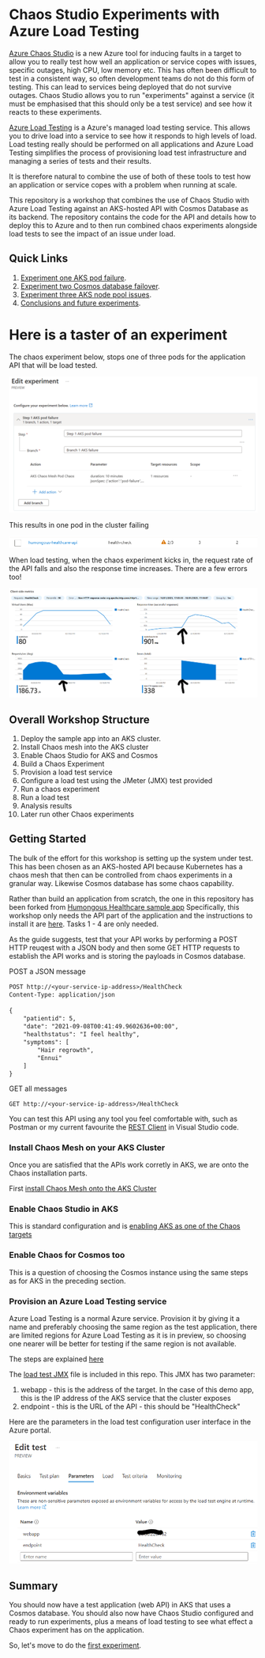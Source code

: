# Chaos Studio Experiments with Azure Load Testing

[Azure Chaos Studio]( https://learn.microsoft.com/en-us/azure/chaos-studio/chaos-studio-overview) is a new Azure tool for inducing faults in a target to allow you to really test how well an application or service copes with issues, specific outages, high CPU, low memory etc. This has often been difficult to test in a consistent way, so often development teams do not do this form of testing. This can lead to services being deployed that do not survive outages. Chaos Studio allows you to run "experiments" against a service (it must be emphasised that this should only be a test service) and see how it reacts to these experiments.

[Azure Load Testing](https://learn.microsoft.com/en-us/azure/load-testing/overview-what-is-azure-load-testing) is a Azure's managed load testing service. This allows you to drive load into a service to see how it responds to high levels of load. Load testing really should be performed on all applications and Azure Load Testing simplifies the process of provisioning load test infrastructure and managing a series of tests and their results.

It is therefore natural to combine the use of both of these tools to test how an application or service copes with a problem when running at scale.

This repository is a workshop that combines the use of Chaos Studio with Azure Load Testing against an AKS-hosted API with Cosmos Database as its backend. The repository contains the code for the API and details how to deploy this to Azure and to then run combined chaos experiments alongside load tests to see the impact of an issue under load.

## Quick Links
1. [Experiment one AKS pod failure](experiment-one.md).
2. [Experiment two Cosmos database failover](experiment-two.md).
3. [Experiment three AKS node pool issues](experiment-three.md).
4. [Conclusions and future experiments](conclusion-future.md).

# Here is a taster of an experiment

The chaos experiment below, stops one of three pods for the application API that will be load tested.

![alt text](Humongous.Healthcare/images/chaos-edit-experiment-1.png "Chaos Experiment")

This results in one pod in the cluster failing

![alt text](Humongous.Healthcare/images/chaos-aks-during-experiment-1.png "AKS pod failure")

When load testing, when the chaos experiment kicks in, the request rate of the API falls and also the response time increases. There are a few errors too!

![alt text](Humongous.Healthcare/images/chaos-load-test-run-experiment-1.png "Load Test Results")

## Overall Workshop Structure

1. Deploy the sample app into an AKS cluster.
2. Install Chaos mesh into the AKS cluster
3. Enable Chaos Studio for AKS and Cosmos
4. Build a Chaos Experiment
5. Provision a load test service
6. Configure a load test using the JMeter (JMX) test provided
7. Run a chaos experiment
8. Run a load test
9. Analysis results
10. Later run other Chaos experiments

## Getting Started

The bulk of the effort for this workshop is setting up the system under test. This has been chosen as an AKS-hosted API because Kubernetes has a chaos mesh that then can be controlled from chaos experiments in a granular way. Likewise Cosmos database has some chaos capability.

Rather than build an application from scratch, the one in this repository has been forked from [Humongous Healthcare sample app](https://github.com/microsoft/winwithappplatpoc/blob/main/Hands-On%20Lab.md#overview) Specifically, this workshop only needs the API part of the application and the instructions to install it are [here](https://github.com/microsoft/winwithappplatpoc/blob/main/Hands-On%20Lab.md#exercise-2--review-and-publish-the-humongous-healthcare-web-api-service). Tasks 1 - 4 are only needed.

As the guide suggests, test that your API works by performing a POST HTTP reuqest with a JSON body and then some GET HTTP requests to establish the API works and is storing the payloads in Cosmos database.

POST a JSON message
```
POST http://<your-service-ip-address>/HealthCheck
Content-Type: application/json

{
    "patientid": 5,
    "date": "2021-09-08T00:41:49.9602636+00:00",
    "healthstatus": "I feel healthy",
    "symptoms": [
        "Hair regrowth",
        "Ennui"
    ]
}
```

GET all messages
```
GET http://<your-service-ip-address>/HealthCheck
```
You can test this API using any tool you feel comfortable with, such as Postman or my current favourite the [REST Client](https://marketplace.visualstudio.com/items?itemName=humao.rest-client) in Visual Studio code. 

### Install Chaos Mesh on your AKS Cluster

Once you are satisfied that the APIs work corretly in AKS, we are onto the Chaos installation parts. 

First [install Chaos Mesh onto the AKS Cluster ](https://learn.microsoft.com/en-us/azure/chaos-studio/chaos-studio-tutorial-aks-portal#set-up-chaos-mesh-on-your-aks-cluster)

### Enable Chaos Studio in AKS

This is standard configuration and is [enabling AKS as one of the Chaos targets](https://learn.microsoft.com/en-us/azure/chaos-studio/chaos-studio-tutorial-aks-portal#enable-chaos-studio-on-your-aks-cluster)

### Enable Chaos for Cosmos too

This is a question of choosing the Cosmos instance using the same steps as for AKS in the preceding section.

### Provision an Azure Load Testing service

Azure Load Testing is a normal Azure service. Provision it by giving it a name and preferably choosing the same region as the test application, there are limited regions for Azure Load Testing as it is in preview, so choosing one nearer will be better for testing if the same region is not available.

The steps are explained [here](https://learn.microsoft.com/en-us/azure/load-testing/quickstart-create-and-run-load-test#create-an-azure-load-testing-resource)

The [load test JMX](Humongous.Healthcare/loadtest/aks-chaos-1.jmx) file is included in this repo. This JMX has two parameter:
1. webapp - this is the address of the target. In the case of this demo app, this is the IP address of the AKS service that the cluster exposes
2. endpoint - this is the URL of the API - this should be "HealthCheck"

Here are the parameters in the load test configuration user interface in the Azure portal.

![alt text](Humongous.Healthcare/images/load-test-parameters-2.png "Load test parameters")


## Summary

You should now have a test application (web API) in AKS that uses a Cosmos database. You should also now have Chaos Studio configured and ready to run experiments, plus a means of load testing to see what effect a Chaos experiment has on the application.

So, let's move to do the [first experiment](experiment-one.md).
